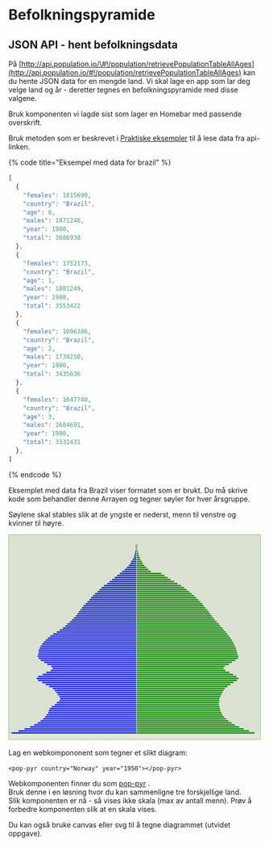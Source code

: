# Befolkningspyramide

## JSON API - hent befolkningsdata

På [http://api.population.io/\#!/population/retrievePopulationTableAllAges](http://api.population.io/#!/population/retrievePopulationTableAllAges) kan du hente JSON data for en mengde land. Vi skal lage en app som lar deg velge land og år - deretter tegnes en befolkningspyramide med disse valgene.

Bruk komponenten vi lagde sist som lager en Homebar med passende overskrift.

Bruk metoden som er beskrevet i [Praktiske eksempler](praktiske-eksempler.md#lese-en-fil) til å lese data fra api-linken.

{% code title="Eksempel med data for brazil" %}
```javascript
[
  {
    "females": 1815690,
    "country": "Brazil",
    "age": 0,
    "males": 1871248,
    "year": 1980,
    "total": 3686938
  },
  {
    "females": 1752173,
    "country": "Brazil",
    "age": 1,
    "males": 1801249,
    "year": 1980,
    "total": 3553422
  },
  {
    "females": 1696386,
    "country": "Brazil",
    "age": 2,
    "males": 1739250,
    "year": 1980,
    "total": 3435636
  },
  {
    "females": 1647740,
    "country": "Brazil",
    "age": 3,
    "males": 1684691,
    "year": 1980,
    "total": 3332431
  },
]
```
{% endcode %}

Eksemplet med data fra Brazil viser formatet som er brukt. Du må skrive kode som behandler denne Arrayen og tegner søyler for hver årsgruppe.

Søylene skal stables slik at de yngste er nederst, menn til venstre og kvinner til høyre.

![UK 1950](../../.gitbook/assets/image%20%282%29.png)

Lag en webkompononent som tegner et slikt diagram:

```text
<pop-pyr country="Norway" year="1950"></pop-pyr> 
```

Webkomponenten finner du som [pop-pyr](custom-web-components.md#en-befolkningspyramide) .  
Bruk denne i en løsning hvor du kan sammenligne tre forskjellige land.  
Slik komponenten er nå - så vises ikke skala \(max av antall menn\). Prøv å forbedre komponenten slik at en skala vises.

Du kan også bruke canvas eller svg til å tegne diagrammet \(utvidet oppgave\).

